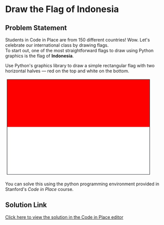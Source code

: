 

# Draw the Flag of Indonesia

## Problem Statement

Students in Code in Place are from 150 different countries! Wow. Let's celebrate our international class by drawing flags.  
To start out, one of the most straightforward flags to draw using Python graphics is the flag of **Indonesia**.

Use Python's graphics library to draw a simple rectangular flag with two horizontal halves — red on the top and white on the bottom.

![Sample Result](result.jpeg)

You can solve this using the python programming environment provided in Stanford's *Code in Place* course.

## Solution Link

[Click here to view the solution in the Code in Place editor](https://codeinplace.stanford.edu/cip5/share/6MssgzVboWAYhf2bLp4c)


